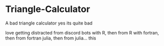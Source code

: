 # Triangle-Calculator
A bad triangle calculator 
yes its quite bad

love getting distracted from discord bots with R, then from R with fortran, then from fortran julia, then from julia... this

